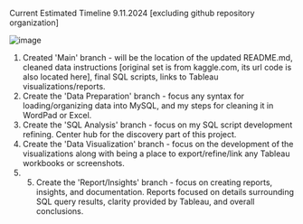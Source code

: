 Current Estimated Timeline 9.11.2024 [excluding github repository organization]


![image](https://github.com/user-attachments/assets/2c4df978-1def-43eb-84a5-a515d26cf6fa)


1. Created 'Main' branch - will be the location of the updated README.md, cleaned data instructions [original set is from kaggle.com, its url code is also located here], final SQL scripts, links to Tableau visualizations/reports.
2. Create the 'Data Preparation' branch - focus any syntax for loading/organizing data into MySQL, and my steps for cleaning it in WordPad or Excel.
3. Create the 'SQL Analysis' branch - focus on my SQL script development refining. Center hub for the discovery part of this project.
4. Create the 'Data Visualization' branch - focus on the development of the visualizations along with being a place to export/refine/link any Tableau workbooks or screenshots.
5. 5. Create the 'Report/Insights' branch - focus on creating reports, insights, and documentation. Reports focused on details surrounding SQL query results, clarity provided by Tableau, and overall conclusions.
